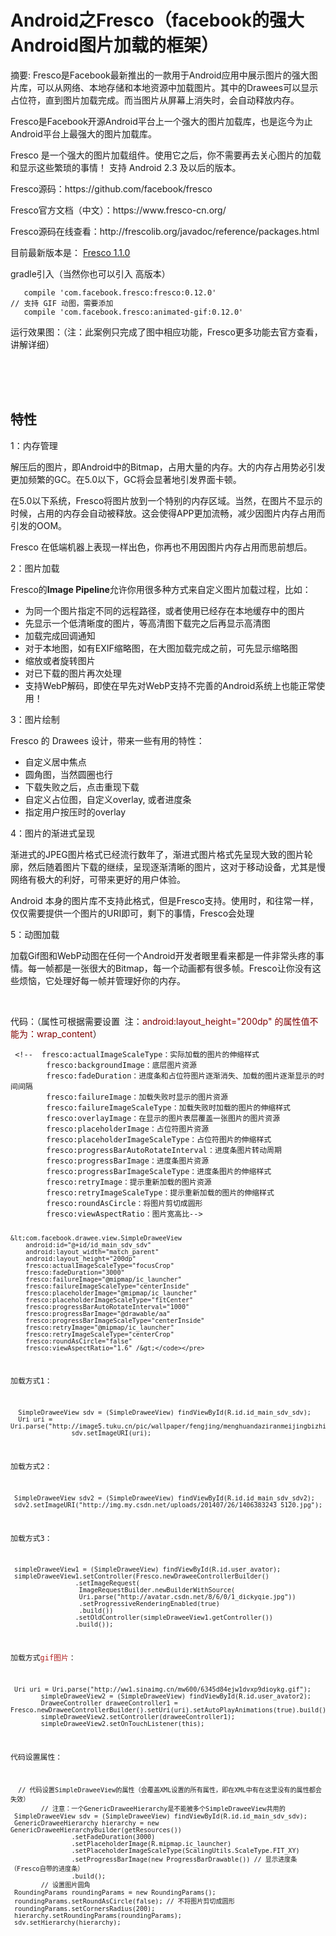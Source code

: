 # Android之Fresco（facebook的强大Android图片加载的框架） 
 <div class="blog-abstract">
                    摘要: Fresco是Facebook最新推出的一款用于Android应用中展示图片的强大图片库，可以从网络、本地存储和本地资源中加载图片。其中的Drawees可以显示占位符，直到图片加载完成。而当图片从屏幕上消失时，会自动释放内存。
                </div>
 <p>Fresco是Facebook开源Android平台上一个强大的图片加载库，也是迄今为止Android平台上最强大的图片加载库。</p> 
<p>Fresco 是一个强大的图片加载组件。使用它之后，你不需要再去关心图片的加载和显示这些繁琐的事情！ 支持 Android 2.3 及以后的版本。</p> 
<p>Fresco源码：https://github.com/facebook/fresco</p> 
<p>Fresco官方文档（中文）：https://www.fresco-cn.org/</p> 
<p>Fresco源码在线查看：http://frescolib.org/javadoc/reference/packages.html</p> 
<p>目前最新版本是： <a href="http://frescolib.org/javadoc/reference/packages.html" rel="nofollow">Fresco 1.1.0</a></p> 
<p>gradle引入（当然你也可以引入 高版本）</p> 
<pre><code class="language-java">   compile 'com.facebook.fresco:fresco:0.12.0'
// 支持 GIF 动图，需要添加
   compile 'com.facebook.fresco:animated-gif:0.12.0'</code></pre> 
<p>运行效果图：（注：此案例只完成了图中相应功能，Fresco更多功能去官方查看，讲解详细）</p> 
<p>&nbsp;&nbsp;&nbsp;&nbsp;&nbsp;&nbsp;&nbsp;&nbsp;&nbsp;&nbsp;&nbsp;&nbsp;&nbsp;&nbsp;&nbsp;&nbsp;&nbsp;&nbsp; 　　<img alt="" src="http://images2015.cnblogs.com/blog/1041439/201703/1041439-20170317165346823-1762261669.gif"></p> 
<p>&nbsp;&nbsp;&nbsp;&nbsp;&nbsp;&nbsp;&nbsp;&nbsp;&nbsp;&nbsp;</p> 
<span id="OSC_h2_1"></span>
<h2>特性</h2> 
<p>1：内存管理</p> 
<p>解压后的图片，即Android中的Bitmap，占用大量的内存。大的内存占用势必引发更加频繁的GC。在5.0以下，GC将会显著地引发界面卡顿。</p> 
<p>在5.0以下系统，Fresco将图片放到一个特别的内存区域。当然，在图片不显示的时候，占用的内存会自动被释放。这会使得APP更加流畅，减少因图片内存占用而引发的OOM。</p> 
<p>Fresco 在低端机器上表现一样出色，你再也不用因图片内存占用而思前想后。</p> 
<p>2：图片加载</p> 
<p>Fresco的<strong>Image Pipeline</strong>允许你用很多种方式来自定义图片加载过程，比如：</p> 
<ul> 
 <li>为同一个图片指定不同的远程路径，或者使用已经存在本地缓存中的图片</li> 
 <li>先显示一个低清晰度的图片，等高清图下载完之后再显示高清图</li> 
 <li>加载完成回调通知</li> 
 <li>对于本地图，如有EXIF缩略图，在大图加载完成之前，可先显示缩略图</li> 
 <li>缩放或者旋转图片</li> 
 <li>对已下载的图片再次处理</li> 
 <li>支持WebP解码，即使在早先对WebP支持不完善的Android系统上也能正常使用！</li> 
</ul> 
<p>3：图片绘制</p> 
<p>Fresco 的 Drawees 设计，带来一些有用的特性：</p> 
<ul> 
 <li>自定义居中焦点</li> 
 <li>圆角图，当然圆圈也行</li> 
 <li>下载失败之后，点击重现下载</li> 
 <li>自定义占位图，自定义overlay, 或者进度条</li> 
 <li>指定用户按压时的overlay</li> 
</ul> 
<p>4：图片的渐进式呈现</p> 
<p>渐进式的JPEG图片格式已经流行数年了，渐进式图片格式先呈现大致的图片轮廓，然后随着图片下载的继续，呈现逐渐清晰的图片，这对于移动设备，尤其是慢网络有极大的利好，可带来更好的用户体验。</p> 
<p>Android 本身的图片库不支持此格式，但是Fresco支持。使用时，和往常一样，仅仅需要提供一个图片的URI即可，剩下的事情，Fresco会处理</p> 
<p>5：动图加载</p> 
<p>加载Gif图和WebP动图在任何一个Android开发者眼里看来都是一件非常头疼的事情。每一帧都是一张很大的Bitmap，每一个动画都有很多帧。Fresco让你没有这些烦恼，它处理好每一帧并管理好你的内存。</p> 
<p>&nbsp;</p> 
<p>代码：（属性可根据需要设置&nbsp; 注：<span style="color:#800000">android:layout_height="200dp" 的属性值不能为：wrap_content</span>）</p> 
<pre><code class="language-html"> &lt;!--  fresco:actualImageScaleType：实际加载的图片的伸缩样式
        fresco:backgroundImage：底层图片资源
        fresco:fadeDuration：进度条和占位符图片逐渐消失、加载的图片逐渐显示的时间间隔
        fresco:failureImage：加载失败时显示的图片资源
        fresco:failureImageScaleType：加载失败时加载的图片的伸缩样式
        fresco:overlayImage：在显示的图片表层覆盖一张图片的图片资源
        fresco:placeholderImage：占位符图片资源
        fresco:placeholderImageScaleType：占位符图片的伸缩样式
        fresco:progressBarAutoRotateInterval：进度条图片转动周期
        fresco:progressBarImage：进度条图片资源
        fresco:progressBarImageScaleType：进度条图片的伸缩样式
        fresco:retryImage：提示重新加载的图片资源
        fresco:retryImageScaleType：提示重新加载的图片的伸缩样式
        fresco:roundAsCircle：将图片剪切成圆形
        fresco:viewAspectRatio：图片宽高比--&gt;

    &lt;com.facebook.drawee.view.SimpleDraweeView
        android:id="@+id/id_main_sdv_sdv"
        android:layout_width="match_parent"
        android:layout_height="200dp"
        fresco:actualImageScaleType="focusCrop"
        fresco:fadeDuration="3000"
        fresco:failureImage="@mipmap/ic_launcher"
        fresco:failureImageScaleType="centerInside"
        fresco:placeholderImage="@mipmap/ic_launcher"
        fresco:placeholderImageScaleType="fitCenter"
        fresco:progressBarAutoRotateInterval="1000"
        fresco:progressBarImage="@drawable/aa"
        fresco:progressBarImageScaleType="centerInside"
        fresco:retryImage="@mipmap/ic_launcher"
        fresco:retryImageScaleType="centerCrop"
        fresco:roundAsCircle="false"
        fresco:viewAspectRatio="1.6" /&gt;</code></pre> 
<p>加载方式1：</p> 
<pre><code class="language-java">  SimpleDraweeView sdv = (SimpleDraweeView) findViewById(R.id.id_main_sdv_sdv);
  Uri uri = Uri.parse("http://image5.tuku.cn/pic/wallpaper/fengjing/menghuandaziranmeijingbizhi/009.jpg");
                sdv.setImageURI(uri);</code></pre> 
<p>加载方式2：</p> 
<pre><code class="language-java"> SimpleDraweeView sdv2 = (SimpleDraweeView) findViewById(R.id.id_main_sdv_sdv2);
 sdv2.setImageURI("http://img.my.csdn.net/uploads/201407/26/1406383243_5120.jpg");</code></pre> 
<p>加载方式3：</p> 
<pre><code class="language-java"> simpleDraweeView1 = (SimpleDraweeView) findViewById(R.id.user_avator);
 simpleDraweeView1.setController(Fresco.newDraweeControllerBuilder()
                 .setImageRequest(
                  ImageRequestBuilder.newBuilderWithSource(
                  Uri.parse("http://avatar.csdn.net/8/6/0/1_dickyqie.jpg"))
                  .setProgressiveRenderingEnabled(true)
                  .build())
                 .setOldController(simpleDraweeView1.getController())
                 .build());</code></pre> 
<p>加载方式<span style="color:#B22222">gif图片</span>：</p> 
<pre><code class="language-java"> Uri uri = Uri.parse("http://ww1.sinaimg.cn/mw600/6345d84ejw1dvxp9dioykg.gif");
        simpleDraweeView2 = (SimpleDraweeView) findViewById(R.id.user_avator2);
        DraweeController draweeController1 = Fresco.newDraweeControllerBuilder().setUri(uri).setAutoPlayAnimations(true).build();
        simpleDraweeView2.setController(draweeController1);
        simpleDraweeView2.setOnTouchListener(this);</code></pre> 
<p>代码设置属性：</p> 
<pre><code class="language-java">  // 代码设置SimpleDraweeView的属性（会覆盖XML设置的所有属性，即在XML中有在这里没有的属性都会失效）
        // 注意：一个GenericDraweeHierarchy是不能被多个SimpleDraweeView共用的
 SimpleDraweeView sdv = (SimpleDraweeView) findViewById(R.id.id_main_sdv_sdv);        
 GenericDraweeHierarchy hierarchy = new GenericDraweeHierarchyBuilder(getResources())
                .setFadeDuration(3000)
                .setPlaceholderImage(R.mipmap.ic_launcher)
                .setPlaceholderImageScaleType(ScalingUtils.ScaleType.FIT_XY)
                .setProgressBarImage(new ProgressBarDrawable()) // 显示进度条（Fresco自带的进度条）
                .build();
        // 设置图片圆角
 RoundingParams roundingParams = new RoundingParams();
 roundingParams.setRoundAsCircle(false); // 不将图片剪切成圆形
 roundingParams.setCornersRadius(200);
 hierarchy.setRoundingParams(roundingParams);
 sdv.setHierarchy(hierarchy);</code></pre> 
<p>&nbsp;</p> 
<p>&nbsp;</p>
